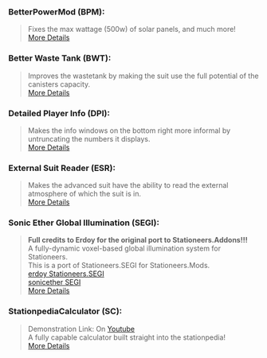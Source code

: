 ### BetterPowerMod (BPM):
> Fixes the max wattage (500w) of solar panels, and much more!<br>
> [More Details](/Source/BetterPowerMod)<br>

### Better Waste Tank (BWT):
> Improves the wastetank by making the suit use the full potential of the canisters capacity.<br>
> [More Details](/Source/BetterWasteTank)<br>

### Detailed Player Info (DPI):
> Makes the info windows on the bottom right more informal by untruncating the numbers it displays.<br>
> [More Details](/Source/DetailedPlayerInfo)<br>

### External Suit Reader (ESR):
> Makes the advanced suit have the ability to read the external atmosphere of which the suit is in.<br>
> [More Details](/Source/ExternalSuitReader)<br>

### Sonic Ether Global Illumination (SEGI):
> **Full credits to Erdoy for the original port to Stationeers.Addons!!!**<br>
> A fully-dynamic voxel-based global illumination system for Stationeers.<br>
> This is a port of Stationeers.SEGI for Stationeers.Mods. <br>
> [erdoy Stationeers.SEGI](https://github.com/Erdroy/Stationeers.SEGI/)<br>
> [sonicether SEGI](https://github.com/sonicether/SEGI)<br>
> [More Details](/Source/SEGIMod)<br>

### StationpediaCalculator (SC):
> Demonstration Link: On [Youtube](https://youtu.be/Bjh0wN31I_M) <br>
> A fully capable calculator built straight into the stationpedia!<br>
> [More Details](/Source/StationpediaCalculator)<br>
